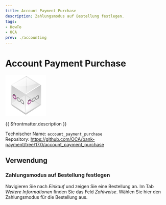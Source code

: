 ```yaml
---
title: Account Payment Purchase
description: Zahlungsmodus auf Bestellung festlegen.
tags:
- HowTo
- OCA
prev: ./accounting
---
```

# Account Payment Purchase
![icon_oca_app](attachments/icon_oca_app.png)

{{ $frontmatter.description }}

Technischer Name: `account_payment_purchase`\
Repository: <https://github.com/OCA/bank-payment/tree/17.0/account_payment_purchase>

## Verwendung

### Zahlungsmodus auf Bestellung festlegen

Navigieren Sie nach *Einkauf* und zeigen Sie eine Bestellung an. Im Tab *Weitere Informationen* finden Sie das Feld *Zahlweise*. Wählen Sie hier den Zahlungsmodus für die Bestellung aus.